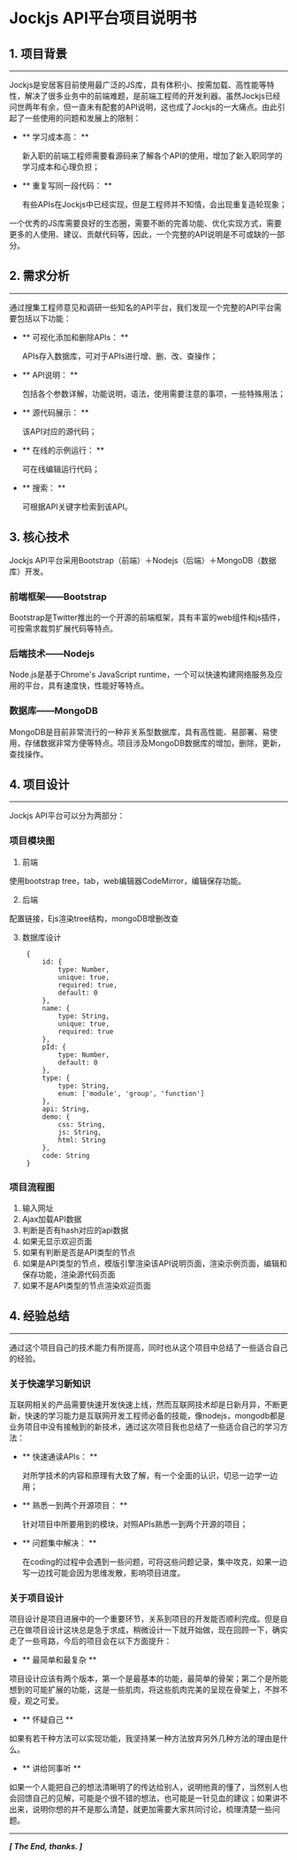 Jockjs API平台项目说明书
===

## 1. 项目背景
---

Jockjs是安居客目前使用最广泛的JS库，具有体积小、按需加载、高性能等特性，解决了很多业务中的前端难题，是前端工程师的开发利器。虽然Jockjs已经问世两年有余，但一直未有配套的API说明，这也成了Jockjs的一大痛点。由此引起了一些使用的问题和发展上的限制：

- ** 学习成本高： **

   新入职的前端工程师需要看源码来了解各个API的使用，增加了新入职同学的学习成本和心理负担；

- ** 重复写同一段代码： **

   有些APIs在Jockjs中已经实现，但是工程师并不知情，会出现重复造轮现象；

一个优秀的JS库需要良好的生态圈，需要不断的完善功能、优化实现方式，需要更多的人使用、建议、贡献代码等，因此，一个完整的API说明是不可或缺的一部分。

## 2. 需求分析
---

通过搜集工程师意见和调研一些知名的API平台，我们发现一个完整的API平台需要包括以下功能：

- ** 可视化添加和删除APIs： **

   APIs存入数据库，可对于APIs进行增、删、改、查操作；

- ** API说明： **

   包括各个参数详解，功能说明，语法，使用需要注意的事项，一些特殊用法；

- ** 源代码展示： **

   该API对应的源代码；
   
- ** 在线的示例运行： **

   可在线编辑运行代码；
   
- ** 搜索： **

   可根据API关键字检索到该API。
   
## 3. 核心技术

Jockjs API平台采用Bootstrap（前端）＋Nodejs（后端）＋MongoDB（数据库）开发。

### 前端框架——Bootstrap

Bootstrap是Twitter推出的一个开源的前端框架，具有丰富的web组件和js插件，可按需求裁剪扩展代码等特点。

### 后端技术——Nodejs

Node.js是基于Chrome's JavaScript runtime，一个可以快速构建网络服务及应用的平台，具有速度快，性能好等特点。

### 数据库——MongoDB

MongoDB是目前非常流行的一种非关系型数据库，具有高性能、易部署、易使用，存储数据非常方便等特点。项目涉及MongoDB数据库的增加，删除，更新，查找操作。
	
## 4. 项目设计
---

Jockjs API平台可以分为两部分：

### 项目模块图

1. 前端

使用bootstrap tree，tab，web编辑器CodeMirror，编辑保存功能。


2. 后端

配置链接，Ejs渲染tree结构，mongoDB增删改查


3. 数据库设计

		{
        	id: {
            	type: Number,
            	unique: true,
            	required: true,
            	default: 0
        	}, 
        	name: {
            	type: String,
            	unique: true,
            	required: true
        	},
        	pId: {
            	type: Number,
            	default: 0
        	},
        	type: {
            	type: String,
            	enum: ['module', 'group', 'function']
        	},
        	api: String,
        	demo: {
            	css: String,
            	js: String,
            	html: String
        	},
        	code: String
    	}


### 项目流程图

1. 输入网址
2. Ajax加载API数据
3. 判断是否有hash对应的api数据
4. 如果无显示欢迎页面
5. 如果有判断是否是API类型的节点
6. 如果是API类型的节点，模版引擎渲染该API说明页面，渲染示例页面，编辑和保存功能，渲染源代码页面
7. 如果不是API类型的节点渲染欢迎页面


## 4. 经验总结
---

通过这个项目自己的技术能力有所提高，同时也从这个项目中总结了一些适合自己的经验。

### 关于快速学习新知识

互联网相关的产品需要快速开发快速上线，然而互联网技术却是日新月异，不断更新，快速的学习能力是互联网开发工程师必备的技能，像nodejs，mongodb都是业务项目中没有接触到的新技术，通过这次项目我也总结了一些适合自己的学习方法：

   - ** 快速通读APIs： **
   
     对所学技术的内容和原理有大致了解，有一个全面的认识，切忌一边学一边用；

   - ** 熟悉一到两个开源项目： **
   
     针对项目中所要用到的模块，对照APIs熟悉一到两个开源的项目；

   - ** 问题集中解决： **
   
     在coding的过程中会遇到一些问题，可将这些问题记录，集中攻克，如果一边写一边找可能会因为思维发散，影响项目进度。
   

### 关于项目设计

项目设计是项目进展中的一个重要环节，关系到项目的开发能否顺利完成。但是自己在做项目设计这块总是急于求成，稍微设计一下就开始做，现在回顾一下，确实走了一些弯路，今后的项目会在以下方面提升：

   - ** 最简单和最复杂 **
   
   项目设计应该有两个版本，第一个是最基本的功能，最简单的骨架；第二个是所能想到的可能扩展的功能，这是一些肌肉，将这些肌肉完美的呈现在骨架上，不胖不瘦，观之可爱。
   
   - ** 怀疑自己 **
   
   如果有若干种方法可以实现功能，我坚持某一种方法放弃另外几种方法的理由是什么。
   
   - ** 讲给同事听 **
   
   如果一个人能把自己的想法清晰明了的传达给别人，说明他真的懂了，当然别人也会回馈自己的见解，可能是个很不错的想法，也可能是一针见血的建议；如果讲不出来，说明你想的并不是那么清楚，就更加需要大家共同讨论，梳理清楚一些问题。
   
***
 
*__[ The End, thanks. ]__*

